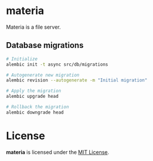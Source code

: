 # materia

Materia is a file server.

## Database migrations
```bash 
# Initialize
alembic init -t async src/db/migrations 

# Autogenerate new migration 
alembic revision --autogenerate -m "Initial migration"

# Apply the migration
alembic upgrade head

# Rollback the migration 
alembic downgrade head
```
# License

**materia** is licensed under the [MIT License](LICENSE).
